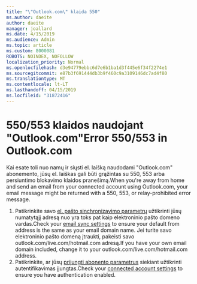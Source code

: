 ```yaml
---
title: "\"Outlook.com\" klaida 550"
ms.author: daeite
author: daeite
manager: joallard
ms.date: 4/15/2019
ms.audience: Admin
ms.topic: article
ms.custom: 8000081
ROBOTS: NOINDEX, NOFOLLOW
localization_priority: Normal
ms.openlocfilehash: d3e94779ebbc6d7e6b1ba1d3f445e6f34f2274e1
ms.sourcegitcommit: e87b3f691444db3b9f460c9a3109146dc7ad4f80
ms.translationtype: MT
ms.contentlocale: lt-LT
ms.lasthandoff: 04/15/2019
ms.locfileid: "31872416"
---
```

# <a name="error-550553-in-outlookcom"></a><span data-ttu-id="de6ec-102">550/553 klaidos naudojant "Outlook.com"</span><span class="sxs-lookup"><span data-stu-id="de6ec-102">Error 550/553 in Outlook.com</span></span>

<span data-ttu-id="de6ec-103">Kai esate toli nuo namų ir siųsti el. laišką naudodami "Outlook.com" abonemento, jūsų el. laiškas gali būti grąžintas su 550, 553 arba persiuntimo blokavimo klaidos pranešimą.</span><span class="sxs-lookup"><span data-stu-id="de6ec-103">When you're away from home and send an email from your connected account using Outlook.com, your email message might be returned with a 550, 553, or relay-prohibited error message.</span></span>
1. <span data-ttu-id="de6ec-104">Patikrinkite savo [el. pašto sinchronizavimo parametrų](https://go.microsoft.com/fwlink/?linkid=2031283) užtikrinti jūsų numatytąjį adresą nuo yra toks pat kaip elektroninio pašto domeno vardas.</span><span class="sxs-lookup"><span data-stu-id="de6ec-104">Check your [email sync settings](https://go.microsoft.com/fwlink/?linkid=2031283) to ensure your default from address is the same as your email domain name.</span></span> <span data-ttu-id="de6ec-105">Jei turite savo elektroninio pašto domeną įtraukti, pakeisti savo outlook.com/live.com/hotmail.com adresą.</span><span class="sxs-lookup"><span data-stu-id="de6ec-105">If you have your own email domain included, change it to your outlook.com/live.com/hotmail.com address.</span></span>
2. <span data-ttu-id="de6ec-106">Patikrinkite, ar jūsų [prijungti abonento parametrus](https://go.microsoft.com/fwlink/?linkid=875264&clcid=0x409) siekiant užtikrinti autentifikavimas įjungtas.</span><span class="sxs-lookup"><span data-stu-id="de6ec-106">Check your [connected account settings](https://go.microsoft.com/fwlink/?linkid=875264&clcid=0x409) to ensure you have authentication enabled.</span></span>